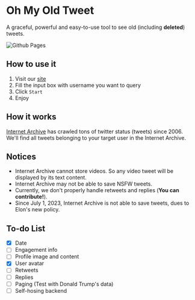 # Oh My Old Tweet

A graceful, powerful and easy-to-use tool to see old (including **deleted**) tweets. 

![Github Pages](https://github.com/ayanamists/oh-my-old-tweet/actions/workflows/pages.yaml/badge.svg?event=push)

## How to use it

1. Visit our [site](https://omot.ayayaya.org)
2. Fill the input box with username you want to query
3. Click `Start`
4. Enjoy

## How it works

[Internet Archive](https://archive.org/) has crawled tons of twitter status (tweets) since 2006. We'll find all tweets belonging to your target user in the Internet Archive.

## Notices

- Internet Archive cannot store videos. So any video tweet will be displayed by its text content.
- Internet Archive may not be able to save NSFW tweets.
- Currently, we don't properly handle retweets and replies (**You can contribute!**).
- Since July 1, 2023, Internet Archive is not able to save tweets, dues to Elon's new policy.

## To-do List

- [x] Date
- [ ] Engagement info
- [ ] Profile image and content
- [x] User avatar
- [ ] Retweets
- [ ] Replies
- [ ] Paging (Test with Donald Trump's data)
- [ ] Self-hosing backend

